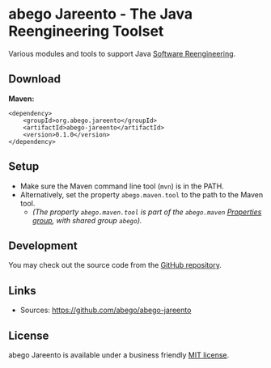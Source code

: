 # abego Jareento - The Java Reengineering Toolset

Various modules and tools to support Java 
[Software Reengineering](https://github.com/abego/abego-jareento/wiki/Software-Reengineering).

## Download

__Maven:__

```
<dependency>
    <groupId>org.abego.jareento</groupId>
    <artifactId>abego-jareento</artifactId>
    <version>0.1.0</version>
</dependency>
```

## Setup

- Make sure the Maven command line tool (`mvn`) is in the PATH.
- Alternatively, set the property `abego.maven.tool` to the path to the Maven tool. 
  - *(The property `abego.maven.tool` is part of the `abego.maven`
  [Properties group](https://github.com/abego/commons/wiki/Properties-Group),
  with shared group `abego`).*
 
## Development

You may check out the source code from
the [GitHub repository](https://github.com/abego/abego-jareento).

## Links

- Sources: https://github.com/abego/abego-jareento

## License

abego Jareento is available under a business
friendly [MIT license](https://www.abego.org/legal/mit-license.html).
